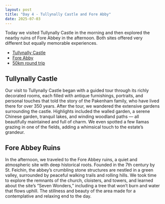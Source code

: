 ```yaml
---
layout: post
title: "Day 4 - Tullynally Castle and Fore Abby"
date: 2025-07-03
---
```


Today we visited Tullynally Castle in the morning and then explored the nearby ruins of Fore Abbey in the afternoon. Both sites offered very different but equally memorable experiences.

- [Tullynally Castle](https://www.tullynallycastle.ie/)
- [Fore Abby](https://heritageireland.ie/places-to-visit/fore-abbey/)
- [50km round trip](https://www.google.com/maps/dir/Weir's+Bar+%26+Restaurant,+Multy,+Mullingar,+Co.+Westmeath,+N91+T9WY/Tullynally+Castle+%26+Gardens,+Road,+Castlepollard,+County+Westmeath/Fore+Abbey,+Fore,+County+Westmeath/@53.6619073,-7.4037545,13437m/data=!3m2!1e3!4b1!4m20!4m19!1m5!1m1!1s0x485dc269aa52fa1b:0xf847b3467fe9ee47!2m2!1d-7.3907611!2d53.6246435!1m5!1m1!1s0x485de87ef6b5986f:0x5fb9e26e7ae91435!2m2!1d-7.3271664!2d53.6835994!1m5!1m1!1s0x485def726f2e474f:0x5e7d9a1ef3f7875f!2m2!1d-7.227154!2d53.683924!3e0?entry=ttu&g_ep=EgoyMDI1MDcxMy4wIKXMDSoASAFQAw%3D%3D)

## Tullynally Castle
Our visit to Tullynally Castle began with a guided tour through its richly decorated rooms, each filled with antique furnishings, portraits, and personal touches that told the story of the Pakenham family, who have lived there for over 350 years. After the tour, we wandered the extensive gardens surrounding the castle. Highlights included the walled garden, a serene Chinese garden, tranquil lakes, and winding woodland paths — all beautifully maintained and full of charm. We even spotted a few llamas grazing in one of the fields, adding a whimsical touch to the estate’s grandeur.

## Fore Abbey Ruins
In the afternoon, we traveled to the Fore Abbey ruins, a quiet and atmospheric site with deep historical roots. Founded in the 7th century by St. Feichin, the abbey’s crumbling stone structures are nestled in a green valley, surrounded by peaceful walking trails and rolling hills. We took time to explore the remnants of the church, cloisters, and towers, and learned about the site’s “Seven Wonders,” including a tree that won’t burn and water that flows uphill. The stillness and beauty of the area made for a contemplative and relaxing end to the day.